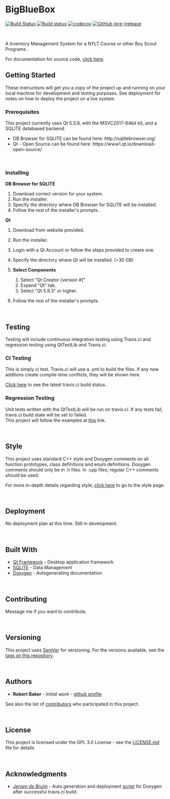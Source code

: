 # BigBlueBox
[![Build Status](https://travis-ci.org/rbaker26/BigBlueBox.svg?branch=master)](https://travis-ci.org/rbaker26/BigBlueBox) 
[![Build status](https://ci.appveyor.com/api/projects/status/n5w5hxdsnvb7jpm9/branch/master?svg=true)](https://ci.appveyor.com/project/rbaker26/bigbluebox/branch/master)
[![codecov](https://codecov.io/gh/rbaker26/BigBlueBox/branch/master/graph/badge.svg)](https://codecov.io/gh/rbaker26/BigBlueBox)
[![GitHub (pre-)release](https://img.shields.io/github/release/rbaker26/BigBlueBox/all.svg)](https://travis-ci.org/rbaker26/BigBlueBox)
<!-- [![License: MIT](https://img.shields.io/badge/License-MIT-yellow.svg)](https://opensource.org/licenses/MIT) -->
<br>

A Inventory Management System for a NYLT Course or other Boy Scout Programs.

For documentation for source code, [click here](https://rbaker26.github.io/BigBlueBox/html/index.html).

## Getting Started

These instructions will get you a copy of the project up and running on your local machine for development and testing purposes. See deployment for notes on how to deploy the project on a live system.

### Prerequisites

This project currently uses Qt 5.3.9, with the MSVC2017-64bit kit, and a SQLITE databased backend.<br>
<ul>
  <li> DB Browser for SQLITE can be found here: http://sqlitebrowser.org/ </li>
  <li> Qt - Open Source can be found here:  https://www1.qt.io/download-open-source/ </li>
</ul>
<br>  


### Installing

__DB Browser for SQLITE__

  1. Download correct version for your system.
  2. Run the installer.
  3. Specify the directory where DB Browser for SQLITE will be installed.
  4. Follow the rest of the installer's prompts.
  
__Qt__

  1. Download from website provided.
  2. Run the installer. 
  3. Login with a Qt Account or follow the steps provided to creare one.
  4. Specify the directory where Qt will be installed.  (~30 GB) 
  
  5. <b> Select Components </b>  
        1. Select "Qt Creator [version #]" 
        2. Expand "Qt" tab.
        3. Select "Qt 5.9.3" or higher. 
  
  6. Follow the rest of the installer's prompts.

<br>


## Testing

Testing will include continuous integration testing using Travis.ci and regression testing using QtTestLib and Travis.ci.  

### CI Testing

This is simply ci test.  Travis.ci will use a .yml to build the files.  If any new addtions create compile-time conflicts, they 
will be shown here.  


 [Click here](https://travis-ci.org/rbaker26/BigBlueBox) to see the latest travis.ci build status.
 

### Regression Testing

Unit tests written with the QtTestLib will be run on travis.ci.  If any tests fail, travis.ci build state will be set to 
failed.   
This project will follow the examples at [this](http://doc.qt.io/qt-5/qttestlib-tutorial1-example.html) link.

<br>

## Style

This project uses standard C++ style and Doxygen comments on all function prototypes, class definitions and enum definitions.
Doxygen comments should only be in .h files.  In .cpp files, regular C++ comments should be used.  

For more in-depth details regarding style, [click here]() to go to the style page.

<br>

## Deployment

No deployment plan at this time.  Still in development.

<br>

## Built With

* [Qt Framework](http://www.dropwizard.io/1.0.2/docs/) - Desktop application framework 
* [SQLITE](https://www.sqlite.org) - Data Management
* [Doxygen](http://www.stack.nl/~dimitri/doxygen/index.html) - Autogenerating documentation

<br>

## Contributing
Message me if you want to contribute.

<br>

## Versioning
This project uses [SemVer](http://semver.org/) for versioning. For the versions available, see the [tags on this repository](https://github.com/rbaker26/BigBlueBox/tags). 

<br>

## Authors
* **Robert Baker** - *Initial work* - [github profile](https://github.com/rbaker26)

See also the list of [contributors](https://github.com/rbaker26/BigBlueBox/graphs/contributors) who participated in this project.

<br>

## License
This project is licensed under the GPL 3.0 License - see the [LICENSE.md](https://github.com/rbaker26/BigBlueBox/blob/master/LICENSE) file for details

<br>


## Acknowledgments
* [*Jeroen de Bruijn*](https://gist.github.com/vidavidorra) - Auto generation and deployment [script](https://github.com/rbaker26/BigBlueBox/blob/master/generateDocumentationAndDeploy.sh) for Doxygen after successful travis.ci build.  


